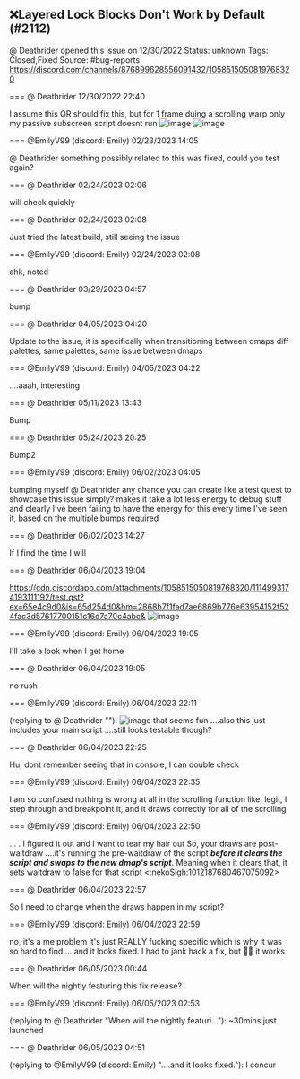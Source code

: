 ## ❌Layered Lock Blocks Don't Work by Default (#2112)
@ Deathrider opened this issue on 12/30/2022
Status: unknown
Tags: Closed,Fixed
Source: #bug-reports https://discord.com/channels/876899628556091432/1058515050819768320


=== @ Deathrider 12/30/2022 22:40

I assume this QR should fix this, but for 1 frame duing a scrolling warp only my passive subscreen script doesnt run
![image](https://cdn.discordapp.com/attachments/1058515050819768320/1058515051037868072/image.png?ex=65eb93f6&is=65d91ef6&hm=efb90d20302612092324e7a4725e824f42aacce9d8f5ac41604ab6bff111d86a&)
![image](https://cdn.discordapp.com/attachments/1058515050819768320/1058515051474071622/image.png?ex=65eb93f6&is=65d91ef6&hm=a13e9e2eca19ad19979925b021c4da8c0352157411db76dbff660426edafbce4&)

=== @EmilyV99 (discord: Emily) 02/23/2023 14:05

@ Deathrider something possibly related to this was fixed, could you test again?

=== @ Deathrider 02/24/2023 02:06

will check quickly

=== @ Deathrider 02/24/2023 02:08

Just tried the latest build, still seeing the issue

=== @EmilyV99 (discord: Emily) 02/24/2023 02:08

ahk, noted

=== @ Deathrider 03/29/2023 04:57

bump

=== @ Deathrider 04/05/2023 04:20

Update to the issue, it is specifically when transitioning between dmaps
diff palettes, same palettes, same issue between dmaps

=== @EmilyV99 (discord: Emily) 04/05/2023 04:22

....aaah, interesting

=== @ Deathrider 05/11/2023 13:43

Bump

=== @ Deathrider 05/24/2023 20:25

Bump2

=== @EmilyV99 (discord: Emily) 06/02/2023 04:05

bumping myself
@ Deathrider any chance you can create like a test quest to showcase this issue simply? makes it take a lot less energy to debug stuff
and clearly I've been failing to have the energy for this every time I've seen it, based on the multiple bumps required

=== @ Deathrider 06/02/2023 14:27

If I find the time I will

=== @ Deathrider 06/04/2023 19:04


https://cdn.discordapp.com/attachments/1058515050819768320/1114993174193111192/test.qst?ex=65e4c9d0&is=65d254d0&hm=2868b7f1fad7ae6869b776e63954152f524fac3d57617700151c16d7a70c4abc&
![image](https://cdn.discordapp.com/attachments/1058515050819768320/1114993174629339287/image.png?ex=65e4c9d0&is=65d254d0&hm=3ce3cc84ee354f2ca81838619d1cc0bf808489c65fc7e1ee6d09d3baa86f8f1e&)

=== @EmilyV99 (discord: Emily) 06/04/2023 19:05

I'll take a look when I get home

=== @ Deathrider 06/04/2023 19:05

no rush

=== @EmilyV99 (discord: Emily) 06/04/2023 22:11

(replying to @ Deathrider ""): 
![image](https://cdn.discordapp.com/attachments/1058515050819768320/1115040052918099978/image.png?ex=65e4f579&is=65d28079&hm=04718290e1b6dc37c49e45a59eed4635484d916dd84a5ff7de50ac65928065aa&)
that seems fun
....also this just includes your main script
....still looks testable though?

=== @ Deathrider 06/04/2023 22:25

Hu, dont remember seeing that in console, I can double check

=== @EmilyV99 (discord: Emily) 06/04/2023 22:35

I am so confused
nothing is wrong at all in the scrolling function
like, legit, I step through and breakpoint it, and it draws correctly for all of the scrolling

=== @EmilyV99 (discord: Emily) 06/04/2023 22:50

. . . I figured it out and I want to tear my hair out
So, your draws are post-waitdraw
....it's running the pre-waitdraw of the script ***before it clears the script and swaps to the new dmap's script***.
Meaning when it clears that, it sets waitdraw to false for that script
<:nekoSigh:1012187680467075092>

=== @ Deathrider 06/04/2023 22:57

So I need to change when the draws happen in my script?

=== @EmilyV99 (discord: Emily) 06/04/2023 22:59

no, it's a me problem
it's just REALLY fucking specific
which is why it was so hard to find
....and it looks fixed.
I had to jank hack a fix, but
🤷‍♀️
it works

=== @ Deathrider 06/05/2023 00:44

When will the nightly featuring this fix release?

=== @EmilyV99 (discord: Emily) 06/05/2023 02:53

(replying to @ Deathrider "When will the nightly featuri…"): ~30mins
just launched

=== @ Deathrider 06/05/2023 04:51

(replying to @EmilyV99 (discord: Emily) "....and it looks fixed."): I concur
